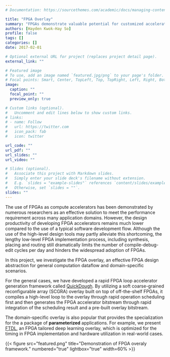 ```yaml
---
# Documentation: https://sourcethemes.com/academic/docs/managing-content/

title: "FPGA Overlay"
summary: "FPGAs demonstrate valuable potential for customized acceleration. However, the design productivity of developing FPGA accelerators remains much lower compared to the use of a typical software development flow. In this project, we investigate the FPGA overlay, an effective FPGA design abstraction for general computation dataflow and domain-specific scenarios."
authors: [Hayden Kwok-Hay So]
profile: false
tags: []
categories: []
date: 2017-02-01

# Optional external URL for project (replaces project detail page).
external_link: ""

# Featured image
# To use, add an image named `featured.jpg/png` to your page's folder.
# Focal points: Smart, Center, TopLeft, Top, TopRight, Left, Right, BottomLeft, Bottom, BottomRight.
image:
  caption: ""
  focal_point: ""
  preview_only: true

# Custom links (optional).
#   Uncomment and edit lines below to show custom links.
# links:
# - name: Follow
#   url: https://twitter.com
#   icon_pack: fab
#   icon: twitter

url_code: ""
url_pdf: ""
url_slides: ""
url_video: ""

# Slides (optional).
#   Associate this project with Markdown slides.
#   Simply enter your slide deck's filename without extension.
#   E.g. `slides = "example-slides"` references `content/slides/example-slides.md`.
#   Otherwise, set `slides = ""`.
slides: ""
---
```


The use of FPGAs as compute accelerators has been demonstrated by numerous researchers as an effective solution to meet the performance requirement across many application domains. However, the design productivity of developing FPGA accelerators remains much lower compared to the use of a typical software development flow. Although the use of the high-level design tools may partly alleviate this shortcoming, the lengthy low-level FPGA implementation process, including synthesis, placing and routing still dramatically limits the number of compile-debug-edit cycles per day and hinders the widespread adoption of FPGAs.

In this project, we investigate the FPGA overlay, an effective FPGA design abstraction for general computation dataflow and domain-specific scenarios. 

For the general cases, we have developed a rapid FPGA loop accelerator generation framework called [QuickDough](/~casr/publication/quickdough-fpt15/). By utilizing a soft coarse-grained reconfigurable array (SCGRA) overlay built on top of off-the-shelf FPGAs, it compiles a high-level loop to the overlay through rapid operation scheduling first and then generates the FPGA accelerator bitstream through rapid integration of the scheduling result and a pre-built overlay bitstream.

The domain-specific overlay is also popular that provides the specialization for the a package of **parameterized** applications. For example, we present [FTDL](/~casr/publication/ftdl-dac20/), an FPGA tailored deep learning overlay, which is optimized for the timing in FPGA implementation and hardware utilization in real-world cases. 

{{< figure src="featured.png" title="Demonstration of FPGA overaly framework." numbered="true" lightbox="true" width=60% >}}





































